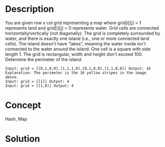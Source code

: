 # Description
You are given row x col grid representing a map where grid[i][j] = 1 represents land and grid[i][j] = 0 represents water. Grid cells are connected horizontally/vertically (not diagonally). The grid is completely surrounded by water, and there is exactly one island (i.e., one or more connected land cells). The island doesn't have "lakes", meaning the water inside isn't connected to the water around the island. One cell is a square with side length 1. The grid is rectangular, width and height don't exceed 100. Determine the perimeter of the island.
```
Input: grid = [[0,1,0,0],[1,1,1,0],[0,1,0,0],[1,1,0,0]] Output: 16 Explanation: The perimeter is the 16 yellow stripes in the image above.
Input: grid = [[1]] Output: 4
Input: grid = [[1,0]] Output: 4
```
# Concept
Hash, Map
# Solution

```

```
